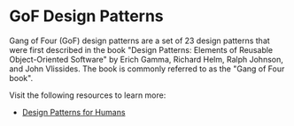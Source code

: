# GoF Design Patterns

Gang of Four (GoF) design patterns are a set of 23 design patterns that were first described in the book "Design Patterns: Elements of Reusable Object-Oriented Software" by Erich Gamma, Richard Helm, Ralph Johnson, and John Vlissides. The book is commonly referred to as the "Gang of Four book".

Visit the following resources to learn more:

- [Design Patterns for Humans](https://github.com/kamranahmedse/design-patterns-for-humans)

